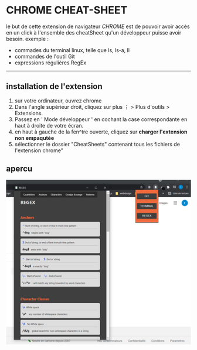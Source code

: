 # CHROME CHEAT-SHEET

le but de cette extension de navigateur _CHROME_ est de pouvoir avoir accès en un click à l'ensemble des cheatSheet qu'un développeur puisse avoir besoin. 
exemple :
- commades du terminal linux, telle que ls, ls-a, ll
- commandes de l'outil Git
- expressions régulières RegEx

---
## installation de l'extension

1. sur votre ordinateur, ouvrez chrome
2. Dans l'angle supérieur droit,  cliquez sur plus &vellip;  &gt;  Plus d'outils &gt; Extensions.
3. Passez en ' Mode développeur ' en cochant la case correspondante en haut à droite de votre écran.
4. en haut à gauche de la fen^tre ouverte, cliquez sur **charger l'extension non empaqutée**
5. sélectionner le dossier "CheatSheets" contenant tous les fichiers de l'extension chrome" 

## apercu
![cheatsheet](./images/Preview.png)